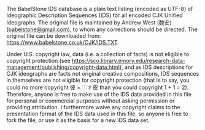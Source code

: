 The BabelStone IDS database is a plain text listing (encoded as UTF-8) of Ideographic Description Sequences (IDS) for
all encoded CJK Unified Ideographs. The original file is maintained by Andrew West (魏安) (babelstone@gmail.com), to
whom any corrections should be directed. The original file can be downloaded from: https://www.babelstone.co.uk/CJK/IDS.TXT

Under U.S. copyright law, data (i.e. a collection of facts) is not eligible to copyright protection (see
<https://sco.library.emory.edu/research-data-management/publishing/copyright-data.html>), and as IDS descriptions
for CJK ideographs are facts not original creative compositions, IDS sequences in themselves are not eligible for
copyright protection (that is to say, you could no more copyright 彼 = ⿰彳皮 than you could copyright 1 + 1 = 2).
Therefore, anyone is free to make use of the IDS data provided in this file for personal or commercial purposes
without asking permission or providing attribution. I furthermore waive any copyright claims to the presentation
format of the IDS data used in this file, so anyone is free to fork the file, or use it as the basis for a new
IDS data set.
